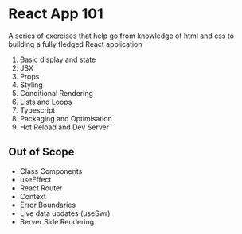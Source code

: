 # React App 101

A series of exercises that help go from knowledge of html and css to building a fully fledged React application

1. Basic display and state
2. JSX
3. Props
4. Styling
5. Conditional Rendering
6. Lists and Loops
7. Typescript
8. Packaging and Optimisation
9. Hot Reload and Dev Server

## Out of Scope

- Class Components
- useEffect
- React Router
- Context
- Error Boundaries
- Live data updates (useSwr)
- Server Side Rendering